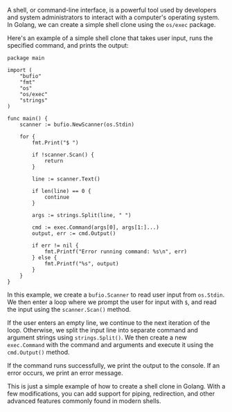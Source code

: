 A shell, or command-line interface, is a powerful tool used by developers and system administrators to interact with a computer's operating system. In Golang, we can create a simple shell clone using the `os/exec` package.

Here's an example of a simple shell clone that takes user input, runs the specified command, and prints the output:

```
package main

import (
    "bufio"
    "fmt"
    "os"
    "os/exec"
    "strings"
)

func main() {
    scanner := bufio.NewScanner(os.Stdin)

    for {
        fmt.Print("$ ")

        if !scanner.Scan() {
            return
        }

        line := scanner.Text()

        if len(line) == 0 {
            continue
        }

        args := strings.Split(line, " ")

        cmd := exec.Command(args[0], args[1:]...)
        output, err := cmd.Output()

        if err != nil {
            fmt.Printf("Error running command: %s\n", err)
        } else {
            fmt.Printf("%s", output)
        }
    }
}
```
In this example, we create a `bufio.Scanner` to read user input from `os.Stdin`. We then enter a loop where we prompt the user for input with `$`, and read the input using the `scanner.Scan()` method.

If the user enters an empty line, we continue to the next iteration of the loop. Otherwise, we split the input line into separate command and argument strings using `strings.Split()`. We then create a new `exec.Command` with the command and arguments and execute it using the `cmd.Output()` method.

If the command runs successfully, we print the output to the console. If an error occurs, we print an error message.

This is just a simple example of how to create a shell clone in Golang. With a few modifications, you can add support for piping, redirection, and other advanced features commonly found in modern shells.
